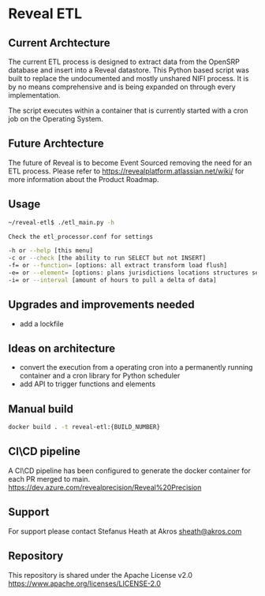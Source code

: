 # Reveal ETL

## Current Archtecture

The current ETL process is designed to extract data from the OpenSRP database and insert into a Reveal datastore.  This Python based script was built to replace the undocumented and mostly unshared NIFI process.  It is by no means comprehensive and is being expanded on through every implementation.

The script executes within a container that is currently started with a cron job on the Operating System.

## Future Archtecture

The future of Reveal is to become Event Sourced removing the need for an ETL process.  Please refer to <https://revealplatform.atlassian.net/wiki/> for more information about the Product Roadmap.

## Usage

```bash
~/reveal-etl$ ./etl_main.py -h

Check the etl_processor.conf for settings

-h or --help [this menu]
-c or --check [the ability to run SELECT but not INSERT]
-f= or --function= [options: all extract transform load flush]
-e= or --element= [options: plans jurisdictions locations structures settings clients tasks events]
-i= or --interval [amount of hours to pull a delta of data]
```

## Upgrades and improvements needed

* add a lockfile

## Ideas on architecture

* convert the execution from a operating cron into a permanently running container and a cron library for Python scheduler
* add API to trigger functions and elements

## Manual build

```bash
docker build . -t reveal-etl:{BUILD_NUMBER}
```

## CI\CD pipeline

A CI\CD pipeline has been configured to generate the docker container for each PR merged to main.  <https://dev.azure.com/revealprecision/Reveal%20Precision>

## Support

For support please contact Stefanus Heath at Akros <sheath@akros.com>

## Repository

This repository is shared under the Apache License v2.0 <https://www.apache.org/licenses/LICENSE-2.0>
